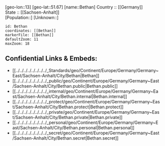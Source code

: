 ﻿---
location: [51.67,13] 
mapzoom: [7,12] 
mapmarker: city 
type: City
tags:
- geo/City


SpocWebEntityId: 29153
isDeleted: false
confidential: public

---
[geo-lon::13] 
[geo-lat::51.67] 
[name::Bethan] 
Country :: [[Germany]]  
State :: [[Sachsen-Anhalt]]  
[Population::] 
[Unknown::] 


```leaflet
id: Bethan
coordinates: [[Bethan]] 
markerFile: [[Bethan]] 
defaultZoom: 11 
maxZoom: 18
```


## Confidential Links & Embeds: 
- [[../../../../../../../../_Standards/geo/Continent/Europe/Germany/Germany~East/Sachsen-Anhalt/City/Bethan|Bethan]] 
- [[../../../../../../../../_public/geo/Continent/Europe/Germany/Germany~East/Sachsen-Anhalt/City/Bethan.public|Bethan.public]] 
- [[../../../../../../../../_internal/geo/Continent/Europe/Germany/Germany~East/Sachsen-Anhalt/City/Bethan.internal|Bethan.internal]] 
- [[../../../../../../../../_protect/geo/Continent/Europe/Germany/Germany~East/Sachsen-Anhalt/City/Bethan.protect|Bethan.protect]] 
- [[../../../../../../../../_private/geo/Continent/Europe/Germany/Germany~East/Sachsen-Anhalt/City/Bethan.private|Bethan.private]] 
- [[../../../../../../../../_personal/geo/Continent/Europe/Germany/Germany~East/Sachsen-Anhalt/City/Bethan.personal|Bethan.personal]] 
- [[../../../../../../../../_secret/geo/Continent/Europe/Germany/Germany~East/Sachsen-Anhalt/City/Bethan.secret|Bethan.secret]] 
